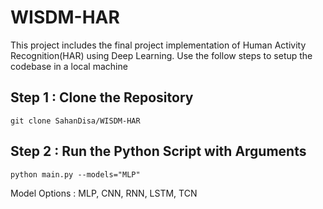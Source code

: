 # WISDM-HAR

This project includes the final project implementation of Human Activity Recognition(HAR) using Deep Learning. Use the follow steps to setup the codebase in a local machine 

## Step 1 : Clone the Repository 

``git clone SahanDisa/WISDM-HAR``

## Step 2 : Run the Python Script with Arguments 

``python main.py --models="MLP"`` 

Model Options : MLP, CNN, RNN, LSTM, TCN

 